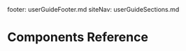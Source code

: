 <frontmatter>
  footer: userGuideFooter.md
  siteNav: userGuideSections.md
</frontmatter>

<include src="../common/header.md" />

<div class="website-content">

# Components Reference

<include src="./components/dropdown.md" />
<br>

<include src="./components/navbar.md" />
<br>

<include src="./components/panel.md" />
<br>

<include src="./components/pic.md" />
<br>

<include src="./components/popover.md" />
<br>

<include src="./components/question.md" />
<br>

<include src="./components/searchbar.md" />
<br>

<include src="./components/tabs.md" />
<br>

<include src="./components/tipBox.md" />
<br>

<include src="./components/tooltip.md" />
<br>

<include src="./components/trigger.md" />
<br>

<include src="./components/modal.md" />
<br>

<include src="./components/searchbar.md" />
<br>

<include src="./components/advanced.md" />
<br>

</div>
